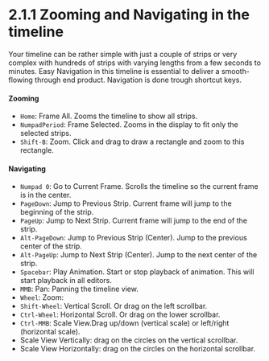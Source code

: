 # 2.1.1 Zooming and Navigating in the timeline

Your timeline can be rather simple with just a couple of strips or very complex with hundreds of strips with varying lengths from a few seconds to minutes. Easy Navigation in this timeline is essential to deliver a smooth-flowing through end product. Navigation is done trough shortcut keys.

#### Zooming

* `Home`: Frame All. Zooms the timeline to show all strips.
* `NumpadPeriod`: Frame Selected. Zooms in the display to fit only the selected strips.
* `Shift-B`: Zoom. Click and drag to draw a rectangle and zoom to this rectangle.

#### Navigating

* `Numpad 0`: Go to Current Frame. Scrolls the timeline so the current frame is in the center.
* `PageDown`: Jump to Previous Strip. Current frame will jump to the beginning of the strip.
* `PageUp`: Jump to Next Strip. Current frame will jump to the end of the strip.
* `Alt-PageDown`: Jump to Previous Strip \(Center\). Jump to the previous center of the strip.
* `Alt-PageUp`: Jump to Next Strip \(Center\). Jump to the next center of the strip.
* `Spacebar`: Play Animation. Start or stop playback of animation. This will start playback in all editors.
* `MMB`: Pan: Panning the timeline view.
* `Wheel`: Zoom:
* `Shift-Wheel`: Vertical Scroll. Or drag on the left scrollbar.
* `Ctrl-Wheel`: Horizontal Scroll. Or drag on the lower scrollbar.
* `Ctrl-MMB`: Scale View.Drag up/down \(vertical scale\) or left/right \(horizontal scale\).
* Scale View Vertically: drag on the circles on the vertical scrollbar.
* Scale View Horizontally: drag on the circles on the horizontal scrollbar.

